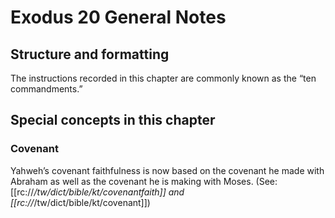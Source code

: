 # Exodus 20 General Notes
## Structure and formatting

The instructions recorded in this chapter are commonly known as the “ten commandments.”

## Special concepts in this chapter

### Covenant
Yahweh’s covenant faithfulness is now based on the covenant he made with Abraham as well as the covenant he is making with Moses. (See: [[rc://*/tw/dict/bible/kt/covenantfaith]] and [[rc://*/tw/dict/bible/kt/covenant]])